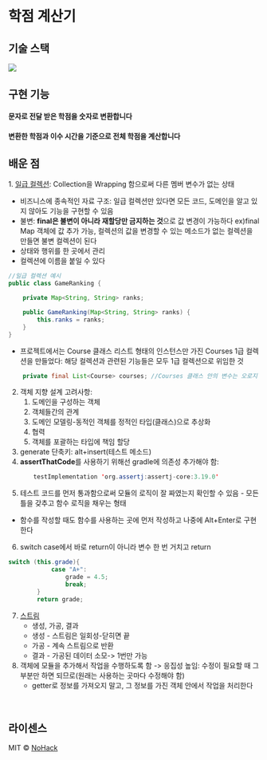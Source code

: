# 학점 계산기


## 기술 스택
<img src="https://img.shields.io/badge/Java-007396?style=for-the-badge&logo=Java&logoColor=white">




## 구현 기능

#### 문자로 전달 받은 학점을 숫자로 변환합니다

#### 변환한 학점과 이수 시간을 기준으로 전체 학점을 계산합니다


## 배운 점

<p align="justify">
1. <a href="https://jojoldu.tistory.com/412">일급 컬렉션</a>: Collection을 Wrapping 함으로써 다른 멤버 변수가 없는 상태  

- 비즈니스에 종속적인 자료 구조: 일급 컬렉션만 있다면 모든 코드, 도메인을 알고 있지 않아도 기능을 구현할 수 있음
- 불변: <b>final은 불변이 아니라 재할당만 금지하는 것</b>으로 값 변경이 가능하다 ex)final Map 객체에 값 추가 가능, 컬렉션의 값을 변경할 수 있는 메소드가 없는 컬렉션을 만들면 불변 컬렉션이 된다
- 상태와 행위를 한 곳에서 관리
- 컬렉션에 이름을 붙일 수 있다
```java
//일급 컬렉션 예시
public class GameRanking {

    private Map<String, String> ranks;

    public GameRanking(Map<String, String> ranks) {
        this.ranks = ranks;
    }
}
```
- 프로젝트에서는 Course 클래스 리스트 형태의 인스턴스만 가진 Courses 1급 컬렉션을 만들었다: 해당 컬렉션과 관련된 기능들은 모두 1급 컬렉션으로 위임한 것
```java
    private final List<Course> courses; //Courses 클래스 안의 변수는 오로지 이것만 가질 수 있음

```
2. 객체 지향 설계 고려사항:
    1) 도메인을 구성하는 객체
    2) 객체들간의 관계
    3) 도메인 모델링-동적인 객체를 정적인 타입(클래스)으로 추상화
   4) 협력
   5) 객체를 포괄하는 타입에 책임 할당
3. generate 단축키: alt+insert(테스트 메소드)
4. <b>assertThatCode</b>를 사용하기 위해선 gradle에 의존성 추가해야 함:
```java
       testImplementation 'org.assertj:assertj-core:3.19.0'
```
5. 테스트 코드를 먼저 통과함으로써 모듈의 로직이 잘 짜였는지 확인할 수 있음 - 모든 틀을 갖추고 함수 로직을 채우는 형태
- 함수를 작성할 때도 함수를 사용하는 곳에 먼저 작성하고 나중에 Alt+Enter로 구현한다
6. switch case에서 바로 return이 아니라 변수 한 번 거치고 return
```java
switch (this.grade){
            case "A+":
                grade = 4.5;
                break;
        }
        return grade;
```
7. <a href="https://mangkyu.tistory.com/112">스트림</a>
   - 생성, 가공, 결과
   - 생성 - 스트림은 일회성-닫히면 끝
   - 가공 - 계속 스트림으로 반환
   - 결과 - 가공된 데이터 소모-> 1번만 가능
8. 객체에 모듈을 추가해서 작업을 수행하도록 함 -> 응집성 높임: 수정이 필요할 때 그 부분만 하면 되므로(원래는 사용하는 곳마다 수정해야 함)
   - getter로 정보를 가져오지 말고, 그 정보를 가진 객체 안에서 작업을 처리한다
</p>

<br>

## 라이센스

MIT &copy; [NoHack](mailto:lbjp114@gmail.com)
